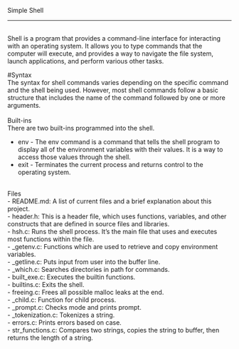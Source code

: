 Simple Shell
<hr>
<br />
Shell is a program that provides a command-line interface for interacting with an operating system. It allows you to type commands that the computer will execute, and provides a way to navigate the file system, launch applications, and perform various other tasks.
<br />

#Syntax
<br />
The syntax for shell commands varies depending on the specific command and the shell being used. However, most shell commands follow a basic structure that includes the name of the command followed by one or more arguments.  
<br />
Built-ins
<br />
There are two built-ins programmed into the shell. 
<br />
- env - The env command is a command that tells the shell program to display all of the environment variables with their values. It is a way to access those values through the shell.
- exit - Terminates the current process and returns control to the operating system.
<br />
Files
<br />
- README.md: A list of current files and a brief explanation about this project.
<br />
- header.h: This is a header file, which uses functions, variables, and other constructs that are defined in source files and libraries.
<br />
- hsh.c: Runs the shell process. It’s the main file that uses and executes most functions within the file.
<br />
- _getenv.c: Functions which are used to retrieve and copy environment variables. 
<br />
- _getline.c: Puts input from user into the buffer line. 
<br />
- _which.c: Searches directories in path for commands. 
<br />
- built_exe.c: Executes the builtin functions. 
<br />
- builtins.c: Exits the shell. 
<br />
- freeing.c: Frees all possible malloc leaks at the end. 
<br />
- _child.c: Function for child process.
<br />
- _prompt.c: Checks mode and prints prompt. 
<br />
- _tokenization.c: Tokenizes a string. 
<br />
- errors.c: Prints errors based on case. 
<br />
- str_functions.c: Compares two strings, copies the string to buffer, then returns the length of a string. 
